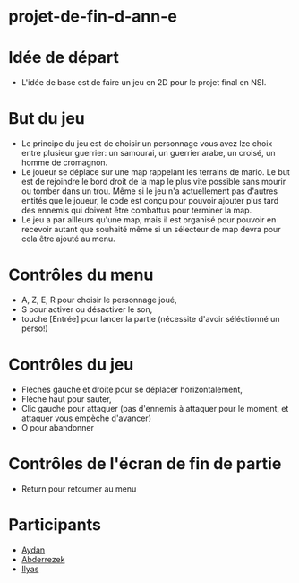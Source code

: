 # projet-de-fin-d-ann-e

# Idée de départ
  - L'idée de base est de faire un jeu en 2D pour le projet final en NSI.

# But du jeu

  - Le principe du jeu est de choisir un personnage vous avez lze choix entre plusieur guerrier: un samourai, un guerrier arabe, un croisé, un homme de cromagnon.
  - Le joueur se déplace sur une map rappelant les terrains de mario. Le but est de rejoindre le bord droit de la map le plus vite possible sans mourir ou tomber dans un trou. Même si le jeu n'a actuellement pas d'autres entités que le joueur, le code est conçu pour pouvoir ajouter plus tard des ennemis qui doivent être combattus pour terminer la map.
  - Le jeu a par ailleurs qu'une map, mais il est organisé pour pouvoir en recevoir autant que souhaité même si un sélecteur de map devra pour cela être ajouté au menu.

# Contrôles du menu
  - A, Z, E, R pour choisir le personnage joué,
  - S pour activer ou désactiver le son,
  - touche [Entrée] pour lancer la partie (nécessite d'avoir séléctionné un perso!)

# Contrôles du jeu
  - Flèches gauche et droite pour se déplacer horizontalement,
  - Flèche haut pour sauter,
  - Clic gauche pour attaquer (pas d'ennemis à attaquer pour le moment, et attaquer vous empèche d'avancer)
  - O pour abandonner

# Contrôles de l'écran de fin de partie
  - Return pour retourner au menu

# Participants 
- [Aydan](https://github.com/AydanL)
- [Abderrezek](https://github.com/Abderreze)
- [Ilyas](https://github.com/ilyasdevelop)

